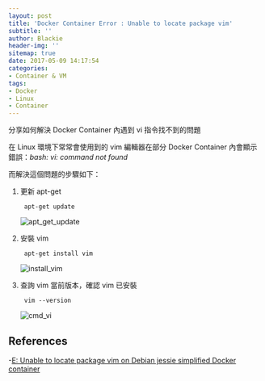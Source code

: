 ```yaml
---
layout: post
title: 'Docker Container Error : Unable to locate package vim'
subtitle: ''
author: Blackie
header-img: ''
sitemap: true
date: 2017-05-09 14:17:54
categories:
- Container & VM
tags:
- Docker
- Linux
- Container
---
```


分享如何解決 Docker Container 內遇到 vi 指令找不到的問題

<!-- More -->

在 Linux 環境下常常會使用到的 vim 編輯器在部分 Docker Container 內會顯示錯誤：*bash: vi: command not found*

而解決這個問題的步驟如下：

1. 更新 apt-get

        apt-get update

    ![apt_get_update](apt_get_update.png)

2. 安裝 vim

        apt-get install vim

    ![install_vim](install_vim.png)

3. 查詢 vim 當前版本，確認 vim 已安裝

        vim --version

    ![cmd_vi](cmd_vi.png)

## References ##

-[E: Unable to locate package vim on Debian jessie simplified Docker container](https://unix.stackexchange.com/questions/336392/e-unable-to-locate-package-vim-on-debian-jessie-simplified-docker-container)
